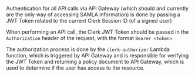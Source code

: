 Authentication for all API calls via API Gateway (which should and currently are the only way of accessing SAMLA information) is done by passing a JWT Token related to the current Clerk Session ID (of a signed user) 

When performing an API call, the Clerk JWT Token should be passed in the `Authorization` header of the request, with the format `Bearer <token>`.

The authorization process is done by the `clerk-authorizer` Lambda function, which is triggered by API Gateway and is responsible for verifying the JWT Token and returning a policy document to API Gateway, which is used to determine if the user has access to the resource.
